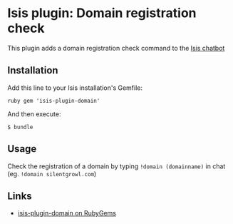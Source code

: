 # Isis plugin: Domain registration check

This plugin adds a domain registration check command to the [Isis chatbot](https://github.com/silentgrowl/isis)

## Installation

Add this line to your Isis installation's Gemfile:

``ruby
gem 'isis-plugin-domain'
``

And then execute:

    $ bundle

## Usage

Check the registration of a domain by typing ```!domain (domainname)``` in chat (eg. ```!domain silentgrowl.com```)

## Links

* [isis-plugin-domain on RubyGems](https://rubygems.org/gems/isis-plugin-domain)
